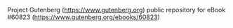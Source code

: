 Project Gutenberg (https://www.gutenberg.org) public repository for eBook #60823 (https://www.gutenberg.org/ebooks/60823)
